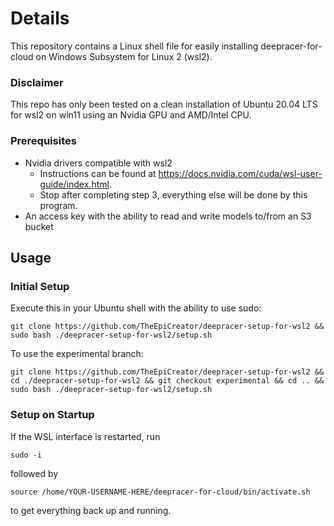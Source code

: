 # Details
This repository contains a Linux shell file for easily installing deepracer-for-cloud on Windows Subsystem for Linux 2 (wsl2).

### Disclaimer
This repo has only been tested on a clean installation of Ubuntu 20.04 LTS for wsl2 on win11 using an Nvidia GPU and AMD/Intel CPU.

### Prerequisites
- Nvidia drivers compatible with wsl2
	- Instructions can be found at https://docs.nvidia.com/cuda/wsl-user-guide/index.html.
	- Stop after completing step 3, everything else will be done by this program.
- An access key with the ability to read and write models to/from an S3 bucket
	
## Usage
### Initial Setup
Execute this in your Ubuntu shell with the ability to use sudo:

	git clone https://github.com/TheEpiCreator/deepracer-setup-for-wsl2 && sudo bash ./deepracer-setup-for-wsl2/setup.sh

To use the experimental branch:

	git clone https://github.com/TheEpiCreator/deepracer-setup-for-wsl2 && cd ./deepracer-setup-for-wsl2 && git checkout experimental && cd .. && sudo bash ./deepracer-setup-for-wsl2/setup.sh
### Setup on Startup
If the WSL interface is restarted, run

	sudo -i

followed by
	
	source /home/YOUR-USERNAME-HERE/deepracer-for-cloud/bin/activate.sh

to get everything back up and running.
